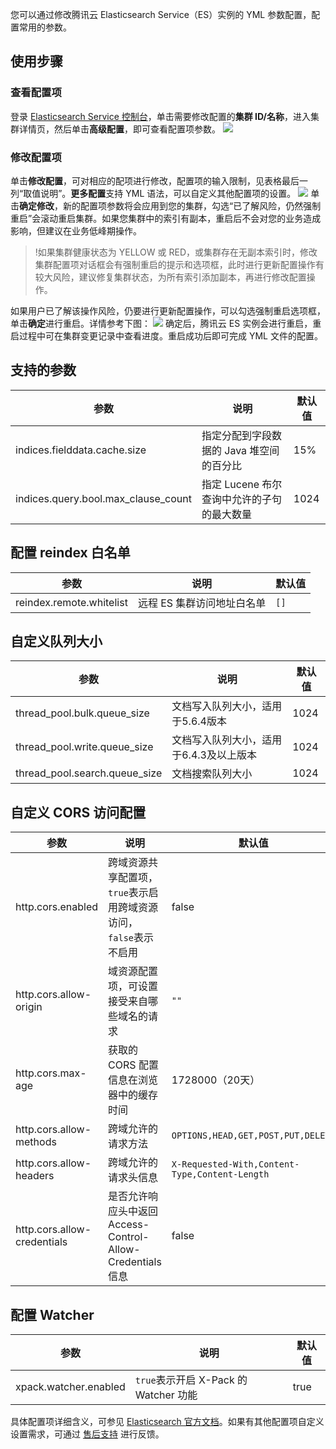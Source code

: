 您可以通过修改腾讯云 Elasticsearch Service（ES）实例的 YML 参数配置，配置常用的参数。

## 使用步骤
### 查看配置项
登录 [Elasticsearch Service 控制台](https://console.cloud.tencent.com/es)，单击需要修改配置的**集群 ID/名称**，进入集群详情页，然后单击**高级配置**，即可查看配置项参数。
![](https://main.qcloudimg.com/raw/a3fa8eb4b0378692c91ab76a968c6d53.png)

### 修改配置项
单击**修改配置**，可对相应的配项进行修改，配置项的输入限制，见表格最后一列“取值说明”。**更多配置**支持 YML 语法，可以自定义其他配置项的设置。
![](https://main.qcloudimg.com/raw/72762fa7534da65f2eeda8d2f13bd61c.png)
单击**确定修改**，新的配置项参数将会应用到您的集群，勾选“已了解风险，仍然强制重启”会滚动重启集群。如果您集群中的索引有副本，重启后不会对您的业务造成影响，但建议在业务低峰期操作。
> !如果集群健康状态为 YELLOW 或 RED，或集群存在无副本索引时，修改集群配置项对话框会有强制重启的提示和选项框，此时进行更新配置操作有较大风险，建议修复集群状态，为所有索引添加副本，再进行修改配置操作。
> 
如果用户已了解该操作风险，仍要进行更新配置操作，可以勾选强制重启选项框，单击**确定**进行重启。详情参考下图：
![](https://main.qcloudimg.com/raw/33e9357644d3f99fc38d2d9160e94a30.jpg)
确定后，腾讯云 ES 实例会进行重启，重启过程中可在集群变更记录中查看进度。重启成功后即可完成 YML 文件的配置。

## 支持的参数

| 参数                                | 说明                                       | 默认值 |
| ----------------------------------- | ------------------------------------------ | ------ |
| indices.fielddata.cache.size        | 指定分配到字段数据的 Java 堆空间的百分比   | 15%    |
| indices.query.bool.max_clause_count | 指定 Lucene 布尔查询中允许的子句的最大数量 | 1024   |


## 配置 reindex 白名单

| 参数                     | 说明                     | 默认值 |
| ------------------------ | ------------------------ | ------ |
| reindex.remote.whitelist | 远程 ES 集群访问地址白名单 | `[]`   |

## 自定义队列大小

| 参数                          | 说明                                    | 默认值 |
| ----------------------------- | --------------------------------------- | ------ |
| thread_pool.bulk.queue_size   | 文档写入队列大小，适用于5.6.4版本       | 1024   |
| thread_pool.write.queue_size  | 文档写入队列大小，适用于6.4.3及以上版本 | 1024   |
| thread_pool.search.queue_size | 文档搜索队列大小                        | 1024   |

## 自定义 CORS 访问配置

| 参数                        | 说明                                                         | 默认值                                         |            
| --------------------------- | ------------------------------------------------------------ | ---------------------------------------------- | 
| http.cors.enabled           | 跨域资源共享配置项，`true`表示启用跨域资源访问，`false`表示不启用 | false                        |                          
| http.cors.allow-origin      | 域资源配置项，可设置接受来自哪些域名的请求                   | `""`                                           | 
| http.cors.max-age           | 获取的 CORS 配置信息在浏览器中的缓存时间                       | 1728000（20天）                                | 
| http.cors.allow-methods     | 跨域允许的请求方法                                           | `OPTIONS,HEAD,GET,POST,PUT,DELETE`             |              
| http.cors.allow-headers     | 跨域允许的请求头信息                  | `X-Requested-With,Content-Type,Content-Length` |                          
| http.cors.allow-credentials | 是否允许响应头中返回 Access-Control-Allow-Credentials 信息     | false                               |                   

## 配置 Watcher

| 参数                  | 说明                              | 默认值 |
| --------------------- | --------------------------------- | ------ |
| xpack.watcher.enabled | `true`表示开启 X-Pack 的 Watcher 功能 | true   |

具体配置项详细含义，可参见 [Elasticsearch 官方文档](https://www.elastic.co/guide/en/elasticsearch/reference/5.6/index.html)。如果有其他配置项自定义设置需求，可通过 [售后支持](https://cloud.tencent.com/online-service?from=connect-us) 进行反馈。
